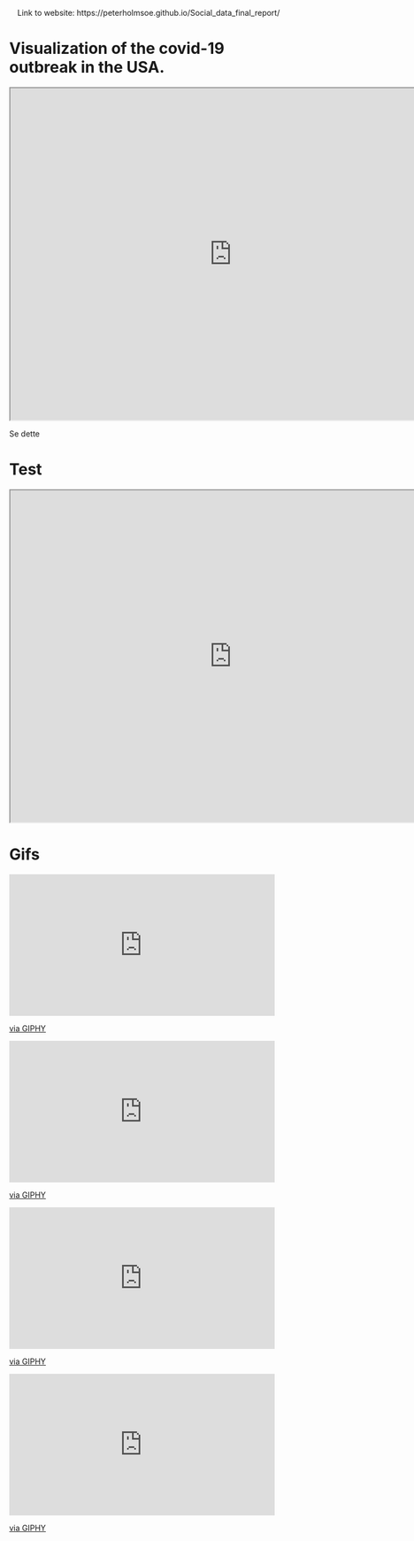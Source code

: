 <p align="center">
Link to website: https://peterholmsoe.github.io/Social_data_final_report/
</p>

# Visualization of the covid-19 outbreak in the USA.


<iframe src="https://trond123fred.herokuapp.com/interactive_map" width="800" height="600"></iframe>


Se dette

# Test

<iframe src="https://covid19development.herokuapp.com/myapp2" width="800" height="600"></iframe>

# Gifs

<iframe src="https://giphy.com/embed/JoIOHEOUrV1OZugEMv" width="480" height="256" frameBorder="0" class="giphy-embed" allowFullScreen></iframe><p><a href="https://giphy.com/gifs/JoIOHEOUrV1OZugEMv">via GIPHY</a></p>

<iframe src="https://giphy.com/embed/UTBLHQds90s9QMk5HL" width="480" height="256" frameBorder="0" class="giphy-embed" allowFullScreen></iframe><p><a href="https://giphy.com/gifs/UTBLHQds90s9QMk5HL">via GIPHY</a></p>

<iframe src="https://giphy.com/embed/YPz8U1fwR64d5RHAkl" width="480" height="256" frameBorder="0" class="giphy-embed" allowFullScreen></iframe><p><a href="https://giphy.com/gifs/YPz8U1fwR64d5RHAkl">via GIPHY</a></p>

<iframe src="https://giphy.com/embed/UrnyxJmrg5x8qKJ2XY" width="480" height="256" frameBorder="0" class="giphy-embed" allowFullScreen></iframe><p><a href="https://giphy.com/gifs/UrnyxJmrg5x8qKJ2XY">via GIPHY</a></p>

